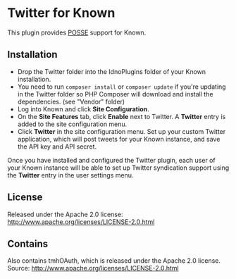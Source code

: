 Twitter for Known
=================

This plugin provides <a title="Publish on your Own Site, Syndicate Elsewhere" href="http://indieweb.org/POSSE">POSSE</a> support for Known.

Installation
------------

* Drop the Twitter folder into the IdnoPlugins folder of your Known installation.
* You need to run ``composer install`` or ``composer update`` if you're updating in the Twitter folder so PHP Composer will download and install the dependencies. (see "Vendor" folder)
* Log into Known and click **Site Configuration**.
* On the **Site Features** tab, click **Enable** next to Twitter. A **Twitter**
  entry is added to the site configuration menu.
* Click **Twitter** in the site configuration menu. Set up your custom Twitter
  application, which will post tweets for your Known instance, and save the API
  key and API secret.

Once you have installed and configured the Twitter plugin, each user of your
Known instance will be able to set up Twitter syndication support using the
**Twitter** entry in the user settings menu.

License
-------

Released under the Apache 2.0 license: http://www.apache.org/licenses/LICENSE-2.0.html

Contains
--------

Also contains tmhOAuth, which is released under the Apache 2.0 license. Source: http://www.apache.org/licenses/LICENSE-2.0.html
